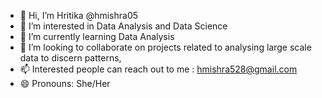 - 👋 Hi, I’m Hritika @hmishra05
- 👀 I’m interested in Data Analysis and Data Science
- 🌱 I’m currently learning Data Analysis
- 💞️ I’m looking to collaborate on projects related to analysing large scale data to discern patterns,
- 📫 Interested people can reach out to me : hmishra528@gmail.com
- 😄 Pronouns: She/Her

<!---
hmishra05/hmishra05 is a ✨ special ✨ repository because its `README.md` (this file) appears on your GitHub profile.
You can click the Preview link to take a look at your changes.
--->
